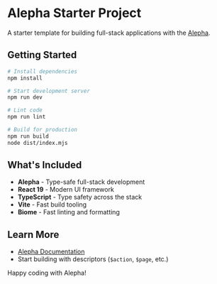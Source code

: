 # Alepha Starter Project

A starter template for building full-stack applications with the [Alepha](https://alepha.dev).

## Getting Started

```bash
# Install dependencies
npm install

# Start development server
npm run dev

# Lint code
npm run lint

# Build for production
npm run build
node dist/index.mjs
```

## What's Included

- **Alepha** - Type-safe full-stack development
- **React 19** - Modern UI framework
- **TypeScript** - Type safety across the stack
- **Vite** - Fast build tooling
- **Biome** - Fast linting and formatting

## Learn More

- [Alepha Documentation](https://alepha.dev)
- Start building with descriptors (`$action`, `$page`, etc.)

Happy coding with Alepha!
